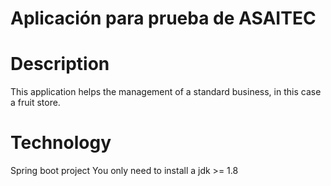 # Aplicación para prueba de ASAITEC

# Description
This application helps the management of a standard business, in this case a fruit store.  


# Technology
Spring boot project
You only need to install a jdk >= 1.8 

